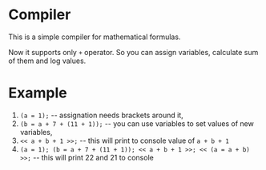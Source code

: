 # Compiler
This is a simple compiler for mathematical formulas.

Now it supports only `+` operator. So you can assign variables, calculate sum of them and log values.
# Example
1. `(a = 1);` -- assignation needs brackets around it,
2. `(b = a + 7 + (11 + 1));` -- you can use variables to set values of new variables,
3. `<< a + b + 1 >>;` -- this will print to console value of `a + b + 1`
4. `(a = 1); (b = a + 7 + (11 + 1)); << a + b + 1 >>; << (a = a + b) >>;` -- this will print 22 and 21 to console

